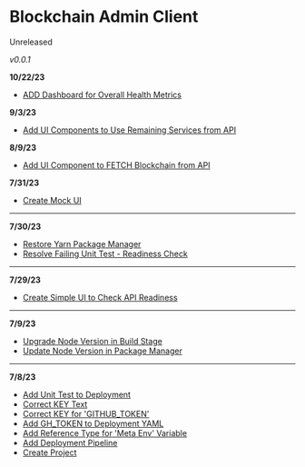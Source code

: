 # Blockchain Admin Client

Unreleased

*v0.0.1*

**10/22/23**

- [ADD Dashboard for Overall Health Metrics](#32)

**9/3/23**

- [Add UI Components to Use Remaining Services from API](#29)

**8/9/23**

- [Add UI Component to FETCH Blockchain from API](#27)

**7/31/23**

- [Create Mock UI](#25)

---

**7/30/23**

- [Restore Yarn Package Manager](#23)
- [Resolve Failing Unit Test - Readiness Check](#21)

---

**7/29/23**

- [Create Simple UI to Check API Readiness](#19)

---

**7/9/23**

- [Upgrade Node Version in Build Stage](#17)
- [Update Node Version in Package Manager](#15)

---

**7/8/23**

- [Add Unit Test to Deployment](#13)
- [Correct KEY Text](#11)
- [Correct KEY for 'GITHUB_TOKEN'](#9)
- [Add GH_TOKEN to Deployment YAML](#7)
- [Add Reference Type for 'Meta Env' Variable](#5)
- [Add Deployment Pipeline](#3)
- [Create Project](#1)
